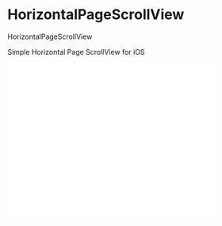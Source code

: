 HorizontalPageScrollView
========================

HorizontalPageScrollView

Simple Horizontal Page ScrollView for iOS


<iframe width="420" height="315" src="//www.youtube.com/embed/qQE55KGeTMo" frameborder="0" allowfullscreen></iframe>
